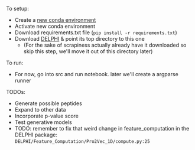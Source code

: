 To setup:
* Create a [new conda environment](https://conda.io/projects/conda/en/latest/user-guide/tasks/manage-environments.html)
* Activate new conda environment
* Download requirements.txt file (`pip install -r requirements.txt`)
* Download [DELPHI](https://github.com/lucian-ilie/DELPHI) & point its top directory to this one
    * (For the sake of scrapiness actually already have it downloaded so skip this step, we'll move it out of this directory later)

To run:
* For now, go into src and run notebook. later we'll create a argparse runner 


TODOs:
* Generate possible peptides
* Expand to other data
* Incorporate p-value score 
* Test generative models
* TODO: remember to fix that weird change in feature_computation in the DELPHI package: `DELPHI/Feature_Computation/Pro2Vec_1D/compute.py:25`
